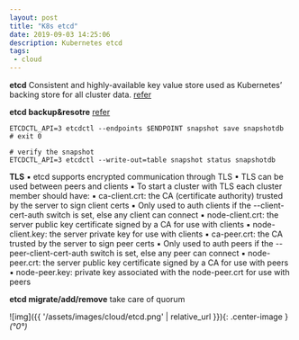 ```yaml
---
layout: post
title: "K8s etcd"
date: 2019-09-03 14:25:06
description: Kubernetes etcd
tags:
 - cloud
---
```


**etcd**
Consistent and highly-available key value store used as Kubernetes’ backing store for all cluster data.
[refer](https://medium.com/better-programming/a-closer-look-at-etcd-the-brain-of-a-kubernetes-cluster-788c8ea759a5)

**etcd backup&resotre**
[refer](https://kubernetes.io/docs/tasks/administer-cluster/configure-upgrade-etcd/#backing-up-an-etcd-cluster)
```
ETCDCTL_API=3 etcdctl --endpoints $ENDPOINT snapshot save snapshotdb
# exit 0

# verify the snapshot
ETCDCTL_API=3 etcdctl --write-out=table snapshot status snapshotdb
```

**TLS**
▪ etcd supports encrypted communication through TLS
▪ TLS can be used between peers and clients 
▪ To start a cluster with TLS each cluster member should have:
▪ ca-client.crt: the CA (certificate authority) trusted by the server to sign client certs
▪ Only used to auth clients if the --client-cert-auth switch is set, else any client can connect
▪ node-client.crt: the server public key certificate signed by a CA for use with clients
▪ node-client.key: the server private key for use with clients
▪ ca-peer.crt: the CA trusted by the server to sign peer certs
▪ Only used to auth peers if the --peer-client-cert-auth switch is set, else any peer can
connect
▪ node-peer.crt: the server public key certificate signed by a CA for use with peers
▪ node-peer.key: private key associated with the node-peer.crt for use with peers


**etcd migrate/add/remove**
take care of quorum

![img]({{ '/assets/images/cloud/etcd.png' | relative_url }}){: .center-image }*(°0°)*
